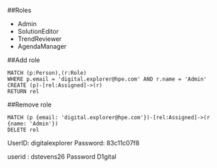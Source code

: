##Roles
- Admin
- SolutionEditor
- TrendReviewer
- AgendaManager

##Add role
~~~~
MATCH (p:Person),(r:Role)
WHERE p.email = 'digital.explorer@hpe.com' AND r.name = 'Admin'
CREATE (p)-[rel:Assigned]->(r)
RETURN rel
~~~~

##Remove role
~~~~
MATCH (p {email: 'digital.explorer@hpe.com'})-[rel:Assigned]->(r {name: 'Admin'})
DELETE rel
~~~~



UserID: digitalexplorer
Password: 83c11c07f8

userid : dstevens26
Password D1gital
